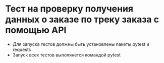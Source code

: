 
# Тест на проверку получения данных о заказе по треку заказа с помощью API 
- Для запуска тестов должны быть установлены пакеты pytest и requests
- Запуск всех тестов выполянется командой pytest

